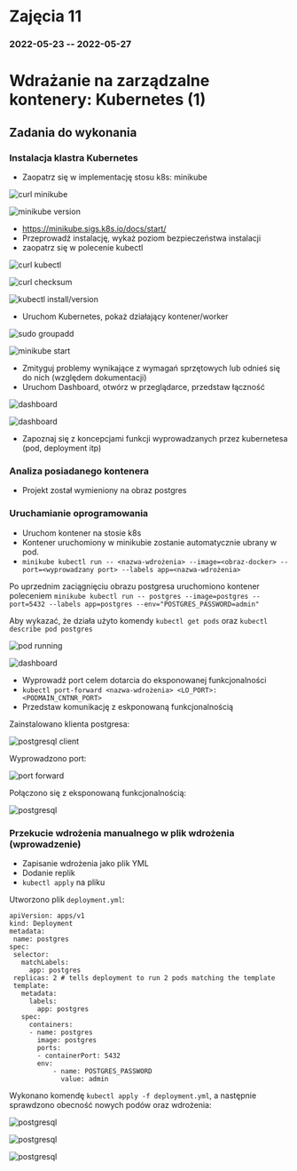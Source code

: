 # Zajęcia 11
### 2022-05-23 -- 2022-05-27

# Wdrażanie na zarządzalne kontenery: Kubernetes (1)

## Zadania do wykonania
### Instalacja klastra Kubernetes
 * Zaopatrz się w implementację stosu k8s: minikube
 
 ![curl minikube](Pictures/1.png?raw=true)
 
 ![minikube version](Pictures/2.png?raw=true)
 
 * https://minikube.sigs.k8s.io/docs/start/
 * Przeprowadź instalację, wykaż poziom bezpieczeństwa instalacji
 * zaopatrz się w polecenie kubectl
 
 ![curl kubectl](Pictures/3.png?raw=true) 
 
 ![curl checksum](Pictures/4.png?raw=true)
 
 ![kubectl install/version](Pictures/5.png?raw=true)
 
 * Uruchom Kubernetes, pokaż działający kontener/worker
 
 ![sudo groupadd](Pictures/6.png?raw=true) 
 
 ![minikube start](Pictures/7.png?raw=true)
 
 * Zmityguj problemy wynikające z wymagań sprzętowych lub odnieś się do nich (względem dokumentacji)
 * Uruchom Dashboard, otwórz w przeglądarce, przedstaw łączność
 
 ![dashboard](Pictures/8.png?raw=true)
 
 ![dashboard](Pictures/9.png?raw=true) 
 
 * Zapoznaj się z koncepcjami funkcji wyprowadzanych przez kubernetesa (pod, deployment itp)
 
### Analiza posiadanego kontenera
 * Projekt został wymieniony na obraz postgres
   
### Uruchamianie oprogramowania
 * Uruchom kontener na stosie k8s
 * Kontener uruchomiony w minikubie zostanie automatycznie ubrany w pod.
 * ```minikube kubectl run -- <nazwa-wdrożenia> --image=<obraz-docker> --port=<wyprowadzany port> --labels app=<nazwa-wdrożenia>```
 
 Po uprzednim zaciągnięciu obrazu postgresa uruchomiono kontener poleceniem `minikube kubectl run -- postgres --image=postgres --port=5432 --labels app=postgres --env="POSTGRES_PASSWORD=admin"`
 
 Aby wykazać, że działa użyto komendy `kubectl get pods` oraz `kubectl describe pod postgres`
 
 ![pod running](Pictures/10.png?raw=true)
 
 ![dashboard](Pictures/11.png?raw=true) 
 
 * Wyprowadź port celem dotarcia do eksponowanej funkcjonalności
 * ```kubectl port-forward <nazwa-wdrożenia> <LO_PORT>:<PODMAIN_CNTNR_PORT> ```
 * Przedstaw komunikację z eskponowaną funkcjonalnością
 
 Zainstalowano klienta postgresa:
 
 ![postgresql client](Pictures/12.png?raw=true)  
 
 Wyprowadzono port:
 
 ![port forward](Pictures/17.png?raw=true)
 
 Połączono się z eksponowaną funkcjonalnością:
 
 ![postgresql](Pictures/13.png?raw=true)  
 
### Przekucie wdrożenia manualnego w plik wdrożenia (wprowadzenie)
 * Zapisanie wdrożenia jako plik YML
 * Dodanie replik
 * ```kubectl apply``` na pliku
 
 Utworzono plik `deployment.yml`:
 
 ```
 apiVersion: apps/v1
kind: Deployment
metadata:
  name: postgres
spec:
  selector:
    matchLabels:
      app: postgres
  replicas: 2 # tells deployment to run 2 pods matching the template
  template:
    metadata:
      labels:
        app: postgres
    spec:
      containers:
      - name: postgres
        image: postgres
        ports:
        - containerPort: 5432
        env:
            - name: POSTGRES_PASSWORD
              value: admin
 ```
 
 Wykonano komendę `kubectl apply -f deployment.yml`, a następnie sprawdzono obecność nowych podów oraz wdrożenia:
 
 ![postgresql](Pictures/14.png?raw=true)
 
 ![postgresql](Pictures/15.png?raw=true)
 
 ![postgresql](Pictures/16.png?raw=true)   
 
